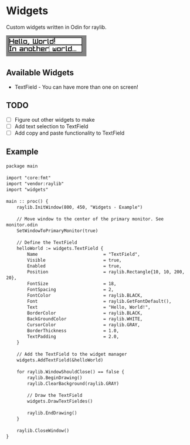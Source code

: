 # Widgets

Custom widgets written in Odin for raylib.

![Widgets Screenshot](images/widgets.png)

## Available Widgets

* TextField - You can have more than one on screen!

## TODO

* [ ] Figure out other widgets to make
* [ ] Add text selection to TextField
* [ ] Add copy and paste functionality to TextField

## Example

```odin
package main

import "core:fmt"
import "vendor:raylib"
import "widgets"

main :: proc() {
    raylib.InitWindow(800, 450, "Widgets - Example")

    // Move window to the center of the primary monitor. See monitor.odin
    SetWindowToPrimaryMonitor(true)

    // Define the TextField
    helloWorld := widgets.TextField {
        Name                         = "TextField",
        Visible                      = true,
        Enabled                      = true,
        Position                     = raylib.Rectangle{10, 10, 200, 20},
        FontSize                     = 18,
        FontSpacing                  = 2,
        FontColor                    = raylib.BLACK,
        Font                         = raylib.GetFontDefault(),
        Text                         = "Hello, World!",
        BorderColor                  = raylib.BLACK,
        BackGroundColor              = raylib.WHITE,
        CursorColor                  = raylib.GRAY,
        BorderThickness              = 1.0,
        TextPadding                  = 2.0,
    }

    // Add the TextField to the widget manager
    widgets.AddTextField(&helloWorld)

    for raylib.WindowShouldClose() == false {
        raylib.BeginDrawing()
        raylib.ClearBackground(raylib.GRAY)

        // Draw the TextField
        widgets.DrawTextFieldes()

        raylib.EndDrawing()
    }

    raylib.CloseWindow()
}
```
